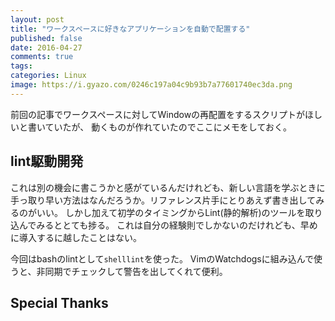 ```yaml
---
layout: post
title: "ワークスペースに好きなアプリケーションを自動で配置する"
published: false
date: 2016-04-27
comments: true
tags: 
categories: Linux
image: https://i.gyazo.com/0246c197a04c9b93b7a77601740ec3da.png
---
```


前回の記事でワークスペースに対してWindowの再配置をするスクリプトがほしいと書いていたが、
動くものが作れていたのでここにメモをしておく。

## lint駆動開発
これは別の機会に書こうかと感がているんだけれども、新しい言語を学ぶときに手っ取り早い方法はなんだろうか。リファレンス片手にとりあえず書き出してみるのがいい。
しかし加えて初学のタイミングからLint(静的解析)のツールを取り込んでみるととても捗る。
これは自分の経験則でしかないのだけれども、早めに導入するに越したことはない。

今回はbashのlintとして`shelllint`を使った。
VimのWatchdogsに組み込んで使うと、非同期でチェックして警告を出してくれて便利。

## 

## Special Thanks
